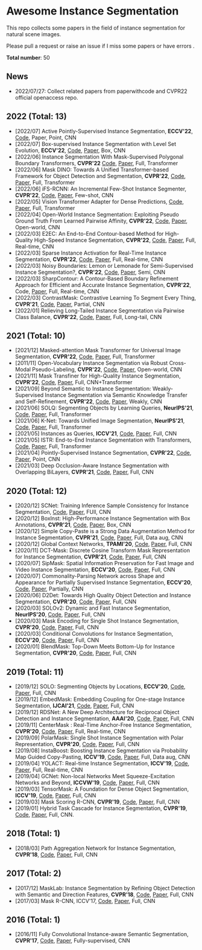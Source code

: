 # Awesome Instance Segmentation

This repo collects some papers in the field of instance segmentation for natural scene images.

Please pull a request or raise an issue if I miss some papers or have errors .

**Total number**: 50

## News
- 2022/07/27: Collect related papers from paperwithcode and CVPR22 official openaccess repo.

## 2022 (Total: 13)
- [2022/07] Active Pointly-Supervised Instance Segmentation, **ECCV'22**, [Code](https://github.com/chufengt/APIS), Paper, Point, CNN
- [2022/07] Box-supervised Instance Segmentation with Level Set Evolution, **ECCV'22**, [Code](https://github.com/liwentomng/boxlevelset), [Paper](https://arxiv.org/pdf/2207.09055.pdf), Box, CNN
- [2022/06] Instance Segmentation With Mask-Supervised Polygonal Boundary Transformers, **CVPR'22** [Code](https://github.com/mlpc-ucsd/BoundaryFormer), [Paper](https://openaccess.thecvf.com/content/CVPR2022/papers/Lazarow_Instance_Segmentation_With_Mask-Supervised_Polygonal_Boundary_Transformers_CVPR_2022_paper.pdf), Full, Transformer
- [2022/06] Mask DINO: Towards A Unified Transformer-based Framework for Object Detection and Segmentation, **CVPR'22**, [Code](https://github.com/IDEACVR/MaskDINO), [Paper](https://arxiv.org/pdf/2206.02777.pdf), Full, Transformer
- [2022/06] iFS-RCNN: An Incremental Few-Shot Instance Segmenter, **CVPR'22**, [Code](https://github.com/ducminhkhoi/iFS-RCNN), [Paper](https://openaccess.thecvf.com/content/CVPR2022/papers/Nguyen_iFS-RCNN_An_Incremental_Few-Shot_Instance_Segmenter_CVPR_2022_paper.pdf), Few-shot, CNN
- [2022/05] Vision Transformer Adapter for Dense Predictions, [Code](https://github.com/czczup/vit-adapter), [Paper](https://arxiv.org/pdf/2205.08534.pdf), Full, Transformer
- [2022/04] Open-World Instance Segmentation: Exploiting Pseudo Ground Truth From Learned Pairwise Affinity, **CVPR'22**, [Code](https://github.com/facebookresearch/Generic-Grouping), [Paper](http://arxiv.org/abs/2204.06107), Open-world, CNN
- [2022/03] E2EC: An End-to-End Contour-based Method for High-Quality High-Speed Instance Segmentation, **CVPR'22**, [Code](https://github.com/zhang-tao-whu/e2ec), [Paper](https://arxiv.org/pdf/2203.04074.pdf), Full, Real-time, CNN
- [2022/03] Sparse Instance Activation for Real-Time Instance Segmentation, **CVPR'22**, [Code](ihttps://github.com/hustvl/SparseInst), [Paper](https://arxiv.org/abs/2203.12827), Full, Real-time, CNN
- [2022/03] Noisy Boundaries: Lemon or Lemonade for Semi-Supervised Instance Segmentation?, **CVPR'22**, [Code](https://github.com/zhenyuw16/noisyboundaries), [Paper](http://arxiv.org/abs/2203.13427), Semi, CNN
- [2022/03] SharpContour: A Contour-Based Boundary Refinement Approach for Efficient and Accurate Instance Segmentation, **CVPR'22**, Code, [Paper](http://arxiv.org/abs/2203.13312), Full, Real-time, CNN
- [2022/03] ContrastMask: Contrastive Learning To Segment Every Thing, **CVPR'21**, [Code](https://github.com/huiserwang/ContrastMask), [Paper](http://arxiv.org/abs/2203.09775), Partial, CNN
- [2022/01] Relieving Long-Tailed Instance Segmentation via Pairwise Class Balance, **CVPR'22**, [Code](https://github.com/megvii-research/PCB), [Paper](http://arxiv.org/abs/2201.02784), Full, Long-tail, CNN

## 2021 (Total: 10)
- [2021/12] Masked-attention Mask Transformer for Universal Image Segmentation, **CVPR'22**, [Code](https://github.com/facebookresearch/Mask2Former), [Paper](https://arxiv.org/pdf/2112.01527.pdf), Full, Transformer
- [2011/11] Open-Vocabulary Instance Segmentation via Robust Cross-Modal Pseudo-Labeling, **CVPR'22**, [Code](https://github.com/hbdat/cvpr22_cross_modal_pseudo_labeling), [Paper](http://arxiv.org/abs/2111.12698), Open-world, CNN
- [2021/11] Mask Transfiner for High-Quality Instance Segmentation, **CVPR'22**, [Code](https://github.com/SysCV/transfiner), [Paper](https://arxiv.org/abs/2111.13673), Full, CNN+Transformer
- [2021/09] Beyond Semantic to Instance Segmentation: Weakly-Supervised Instance Segmentation via Semantic Knowledge Transfer and Self-Refinement, **CVPR'22**, [Code](https://github.com/clovaai/BESTIE), [Paper](http://arxiv.org/abs/2109.09477), Weakly, CNN
- [2021/06] SOLQ: Segmenting Objects by Learning Queries, **NeurIPS'21**, [Code](https://github.com/megvii-research/SOLQ), [Paper](https://arxiv.org/pdf/2106.02351.pdf), Full, Transformer
- [2021/06] K-Net: Towards Unified Image Segmentation, **NeurIPS'21**, [Code](https://github.com/zwwwayne/k-net), [Paper](https://arxiv.org/pdf/2106.14855.pdf), Full, Transformer
- [2021/05] Instances as Queries, **ICCV'21**, [Code](https://github.com/hustvl/QueryInst), [Paper](https://arxiv.org/pdf/2105.01928.pdf), Full, CNN
- [2021/05] ISTR: End-to-End Instance Segmentation with Transformers, [Code](https://github.com/hujiecpp/ISTR), [Paper](https://arxiv.org/pdf/2105.00637v2.pdf), Full, Transformer
- [2021/04] Pointly-Supervised Instance Segmentation, **CVPR'22**, [Code](https://github.com/facebookresearch/detectron2/tree/main/projects/PointSup), [Paper](http://arxiv.org/abs/2104.06404), Point, CNN
- [2021/03] Deep Occlusion-Aware Instance Segmentation with Overlapping BiLayers, **CVPR'21**, [Code](https://github.com/lkeab/BCNet), [Paper](https://arxiv.org/pdf/2103.12340.pdf), Full, CNN

## 2020 (Total: 12)
- [2020/12] SCNet: Training Inference Sample Consistency for Instance Segmentation, [Code](https://github.com/thangvubk/SCNet), [Paper](https://arxiv.org/pdf/2012.10150.pdf), FUll, CNN
- [2020/12] BoxInst: High-Performance Instance Segmentation with Box Annotations, **CVPR'21**, [Code](https://github.com/aim-uofa/AdelaiDet), [Paper](https://arxiv.org/abs/2012.02310), Box, CNN
- [2020/12] Simple Copy-Paste is a Strong Data Augmentation Method for Instance Segmentation, **CVPR'21**, [Code](https://github.com/tensorflow/tpu/tree/master/models/official/detection/projects/copy_paste), [Paper](https://arxiv.org/pdf/2012.07177.pdf), Full, Data aug, CNN
- [2020/12] Global Context Networks, **TPAMI'20**, [Code](https://github.com/xvjiarui/GCNet), [Paper](https://arxiv.org/pdf/2012.13375.pdf), Full, CNN
- [2020/11] DCT-Mask: Discrete Cosine Transform Mask Representation for Instance Segmentation, **CVPR'21**, [Code](https://github.com/aliyun/DCT-Mask), [Paper](https://arxiv.org/abs/2011.09876), Full, CNN
- [2020/07] SipMask: Spatial Information Preservation for Fast Image and Video Instance Segmentation, **ECCV'20**, [Code](https://github.com/JialeCao001/SipMask), [Paper](https://arxiv.org/pdf/2007.14772.pdf), Full, CNN
- [2020/07] Commonality-Parsing Network across Shape and Appearance for Partially Supervised Instance Segmentation, **ECCV'20**, [Code](https://github.com/fanq15/FewX), [Paper](https://arxiv.org/pdf/2007.12387.pdf), Partially, CNN
- [2020/06] D2Det: Towards High Quality Object Detection and Instance Segmentation, **CVPR'20**, [Code](https://github.com/JialeCao001/D2Det), [Paper](http://openaccess.thecvf.com/content_CVPR_2020/papers/Cao_D2Det_Towards_High_Quality_Object_Detection_and_Instance_Segmentation_CVPR_2020_paper.pdf), Full, CNN
- [2020/03] SOLOv2: Dynamic and Fast Instance Segmentation, **NeurIPS'20**, [Code](https://github.com/WXinlong/SOLO), [Paper](https://arxiv.org/pdf/2003.10152.pdf), Full, CNN
- [2020/03] Mask Encoding for Single Shot Instance Segmentation, **CVPR'20**, [Code](https://github.com/aim-uofa/AdelaiDet), [Paper](https://arxiv.org/abs/2003.11712), Full, CNN
- [2020/03] Conditional Convolutions for Instance Segmentation, **ECCV'20**, [Code](https://github.com/aim-uofa/AdelaiDet), [Paper](https://arxiv.org/abs/2003.05664), Full, CNN
- [2020/01] BlendMask: Top-Down Meets Bottom-Up for Instance Segmentation, **CVPR'20**, [Code](https://github.com/aim-uofa/AdelaiDet), [Paper](https://arxiv.org/pdf/2001.00309.pdf), Full, CNN

## 2019 (Total: 11)
- [2019/12] SOLO: Segmenting Objects by Locations, **ECCV'20**, [Code](https://github.com/WXinlong/SOLO), [Paper](https://arxiv.org/pdf/1912.04488v3.pdf), Full, CNN
- [2019/12] EmbedMask: Embedding Coupling for One-stage Instance Segmentation, **IJCAI'21**, [Code](https://github.com/yinghdb/EmbedMask), [Paper](https://arxiv.org/pdf/1912.01954.pdf), Full, CNN
- [2019/12] RDSNet: A New Deep Architecture for Reciprocal Object Detection and Instance Segmentation, **AAAI'20**, [Code](https://github.com/wangsr126/RDSNet), [Paper](https://arxiv.org/pdf/1912.05070.pdf), Full, CNN
- [2019/11] CenterMask : Real-Time Anchor-Free Instance Segmentation, **CVPR'20**, [Code](https://github.com/youngwanLEE/CenterMask), [Paper](https://arxiv.org/pdf/1911.06667.pdf), Full, Real-time, CNN
- [2019/09] PolarMask: Single Shot Instance Segmentation with Polar Representation, **CVPR'20**, [Code](https://github.com/xieenze/PolarMask), [Paper](https://arxiv.org/pdf/1909.13226.pdf), Full, CNN 
- [2019/08] InstaBoost: Boosting Instance Segmentation via Probability Map Guided Copy-Pasting, **ICCV'19**, [Code](https://github.com/GothicAi/InstaBoost), [Paper](https://arxiv.org/pdf/1908.07801v1.pdf), Full, Data aug, CNN
- [2019/04] YOLACT: Real-time Instance Segmentation, **ICCV'19**, [Code](https://github.com/dbolya/yolact), [Paper](https://arxiv.org/pdf/1904.02689.pdf), Full, Real-time, CNN
- [2019/04] GCNet: Non-local Networks Meet Squeeze-Excitation Networks and Beyond, **ICCVW'19**, [Code](https://github.com/xvjiarui/GCNet), [Paper](https://arxiv.org/pdf/1904.11492.pdf), Full, CNN
- [2019/03] TensorMask: A Foundation for Dense Object Segmentation, **ICCV'19**, [Code](https://github.com/facebookresearch/detectron2/tree/master/projects/TensorMask), [Paper](https://arxiv.org/pdf/1903.12174.pdf), Full, CNN
- [2019/03] Mask Scoring R-CNN, **CVPR'19**, [Code](https://github.com/zjhuang22/maskscoring_rcnn), [Paper](https://arxiv.org/pdf/1903.00241v1.pdf), Full, CNN
- [2019/01] Hybrid Task Cascade for Instance Segmentation, **CVPR'19**, [Code](https://github.com/open-mmlab/mmdetection), [Paper](https://arxiv.org/pdf/1901.07518.pdf), Full, CNN.

## 2018 (Total: 1)
- [2018/03] Path Aggregation Network for Instance Segmentation, **CVPR'18**, [Code](https://github.com/ShuLiu1993/PANet), [Paper](https://arxiv.org/pdf/1803.01534.pdf), Full, CNN


## 2017 (Total: 2)
- [2017/12] MaskLab: Instance Segmentation by Refining Object Detection with Semantic and Direction Features, **CVPR'18**, [Code](), [Paper](https://arxiv.org/pdf/1712.04837v1.pdf), Full, CNN
- [2017/03] Mask R-CNN, ICCV'17, [Code](https://github.com/facebookresearch/Detectron), [Paper](https://arxiv.org/abs/1703.06870), Full, CNN

## 2016 (Total: 1)
- [2016/11] Fully Convolutional Instance-aware Semantic Segmentation, **CVPR'17**, [Code](https://github.com/msracver/FCIS), [Paper](https://arxiv.org/abs/1611.07709), Fully-supervised, CNN
